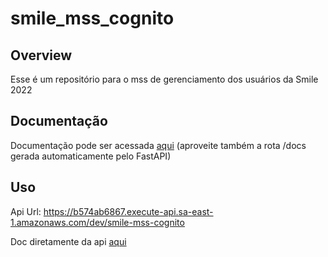 # smile_mss_cognito

## Overview

Esse é um repositório para o mss de  gerenciamento dos usuários da Smile 2022


## Documentação

Documentação pode ser acessada [aqui](https://documenter.getpostman.com/view/16858667/UVsJw6w9) (aproveite também a rota /docs gerada automaticamente pelo FastAPI)


## Uso

Api Url: https://b574ab6867.execute-api.sa-east-1.amazonaws.com/dev/smile-mss-cognito

Doc diretamente da api [aqui](https://b574ab6867.execute-api.sa-east-1.amazonaws.com/dev/smile-mss-cognito/docs)


